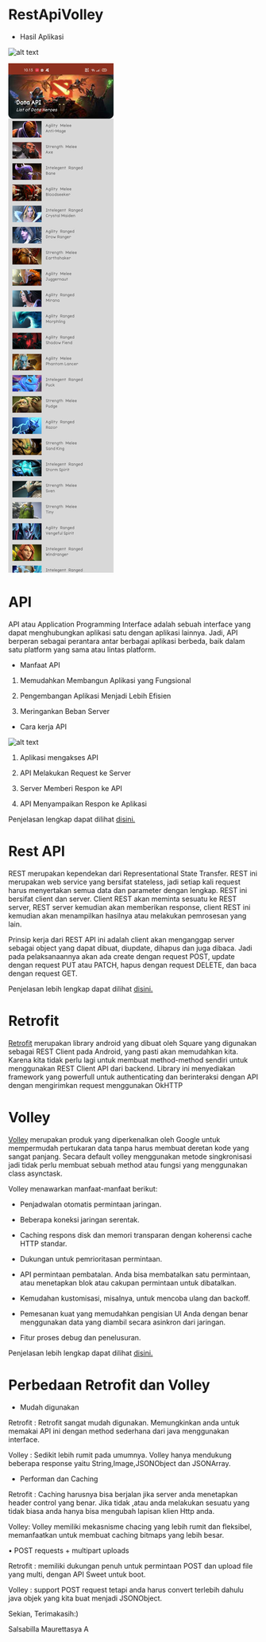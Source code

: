 # RestApiVolley

- Hasil Aplikasi 

![alt text](DotaApi/app.gif)

![alt text](DotaApi/app.jpg)


# API

API atau Application Programming Interface adalah sebuah interface yang dapat menghubungkan aplikasi satu dengan aplikasi lainnya. Jadi, API berperan sebagai perantara antar berbagai aplikasi berbeda, baik dalam satu platform yang sama atau lintas platform.

- Manfaat API

1. Memudahkan Membangun Aplikasi yang Fungsional

2. Pengembangan Aplikasi Menjadi Lebih Efisien

3. Meringankan Beban Server

- Cara kerja API 

![alt text](MovieProject/api.jpg)

1. Aplikasi mengakses API

2. API Melakukan Request ke Server

3. Server Memberi Respon ke API

4. API Menyampaikan Respon ke Aplikasi

Penjelasan  lengkap dapat dilihat [disini.](https://www.niagahoster.co.id/blog/api-adalah/#:~:text=API%20atau%20Application%20Programming%20Interface,yang%20sama%20atau%20lintas%20platform.)


# Rest API

REST merupakan kependekan dari Representational State Transfer. REST ini merupakan web service yang bersifat stateless, jadi setiap kali request harus menyertakan semua data dan parameter dengan lengkap. REST ini bersifat client dan server. Client REST akan meminta sesuatu ke REST server, REST server kemudian akan memberikan response, client REST ini kemudian akan menampilkan hasilnya atau melakukan pemrosesan yang lain.

Prinsip kerja dari  REST API ini adalah client akan menganggap  server sebagai object yang dapat dibuat, diupdate, dihapus dan juga dibaca. Jadi pada pelaksanaannya akan ada create dengan request POST, update dengan request PUT atau PATCH, hapus dengan request DELETE, dan baca dengan request GET.

Penjelasan lebih lengkap dapat dilihat [disini.](https://www.proweb.co.id/articles/restful/restful-api.html)


# Retrofit

[Retrofit]( https://www.codepolitan.com/library-yang-wajib-kamu-coba-untuk-membuat-aplikasi-android-59b254b6d153c) merupakan library android yang dibuat oleh Square yang digunakan sebagai REST Client pada Android, yang pasti akan memudahkan kita. Karena kita tidak perlu lagi untuk membuat method-method sendiri untuk menggunakan REST Client API dari backend. Library ini menyediakan framework yang powerfull untuk authenticating dan berinteraksi dengan API dengan mengirimkan request menggunakan OkHTTP

# Volley 
[Volley]( https://www.codepolitan.com/library-yang-wajib-kamu-coba-untuk-membuat-aplikasi-android-59b254b6d153c) merupakan produk yang diperkenalkan oleh Google untuk mempermudah pertukaran data tanpa harus membuat deretan kode yang sangat panjang. Secara default volley menggunakan metode singkronisasi jadi tidak perlu membuat sebuah method atau fungsi yang menggunakan class asynctask.

Volley menawarkan manfaat-manfaat berikut:

-	Penjadwalan otomatis permintaan jaringan.

-	Beberapa koneksi jaringan serentak.

-	Caching respons disk dan memori transparan dengan koherensi cache HTTP standar.
-	Dukungan untuk pemrioritasan permintaan.
-	API permintaan pembatalan. Anda bisa membatalkan satu permintaan, atau menetapkan blok atau cakupan permintaan untuk dibatalkan.
-	Kemudahan kustomisasi, misalnya, untuk mencoba ulang dan backoff.
-	Pemesanan kuat yang memudahkan pengisian UI Anda dengan benar menggunakan data yang diambil secara asinkron dari jaringan.
-	Fitur proses debug dan penelusuran.

Penjelasan lebih lengkap dapat dilihat [disini.]( https://developer.android.com/training/volley?hl=id#:~:text=Volley%20adalah%20library%20HTTP%20yang,Penjadwalan%20otomatis%20permintaan%20jaringan.)

# Perbedaan Retrofit dan Volley
-	Mudah digunakan

Retrofit : Retrofit sangat mudah digunakan. Memungkinkan anda untuk memakai API ini dengan method sederhana dari java menggunakan interface.

Volley : Sedikit lebih rumit pada umumnya. Volley hanya mendukung beberapa response yaitu String,Image,JSONObject dan JSONArray.

-	Performan dan Caching

Retrofit : Caching harusnya bisa berjalan jika server anda menetapkan header control yang benar. Jika tidak ,atau anda melakukan sesuatu yang tidak biasa anda hanya bisa mengubah lapisan klien Http anda.

Volley: Volley memiliki mekasnisme chacing yang lebih rumit dan fleksibel, memanfaatkan untuk membuat caching bitmaps yang lebih besar.

•	POST requests + multipart uploads

Retrofit : memiliki dukungan penuh untuk permintaan POST dan upload file yang multi, dengan API Sweet untuk boot.

Volley : support POST request tetapi anda harus convert terlebih dahulu java objek yang kita buat menjadi JSONObject.

Sekian, Terimakasih:)

Salsabilla Maurettasya A




